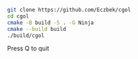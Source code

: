 ```sh
git clone https://github.com/Eczbek/cgol
cd cgol
cmake -B build -S . -G Ninja
cmake --build build
./build/cgol
```
Press Q to quit
